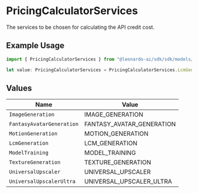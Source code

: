 # PricingCalculatorServices

The services to be chosen for calculating the API credit cost.

## Example Usage

```typescript
import { PricingCalculatorServices } from "@leonardo-ai/sdk/sdk/models/shared";

let value: PricingCalculatorServices = PricingCalculatorServices.LcmGeneration;
```

## Values

| Name                      | Value                     |
| ------------------------- | ------------------------- |
| `ImageGeneration`         | IMAGE_GENERATION          |
| `FantasyAvatarGeneration` | FANTASY_AVATAR_GENERATION |
| `MotionGeneration`        | MOTION_GENERATION         |
| `LcmGeneration`           | LCM_GENERATION            |
| `ModelTraining`           | MODEL_TRAINING            |
| `TextureGeneration`       | TEXTURE_GENERATION        |
| `UniversalUpscaler`       | UNIVERSAL_UPSCALER        |
| `UniversalUpscalerUltra`  | UNIVERSAL_UPSCALER_ULTRA  |